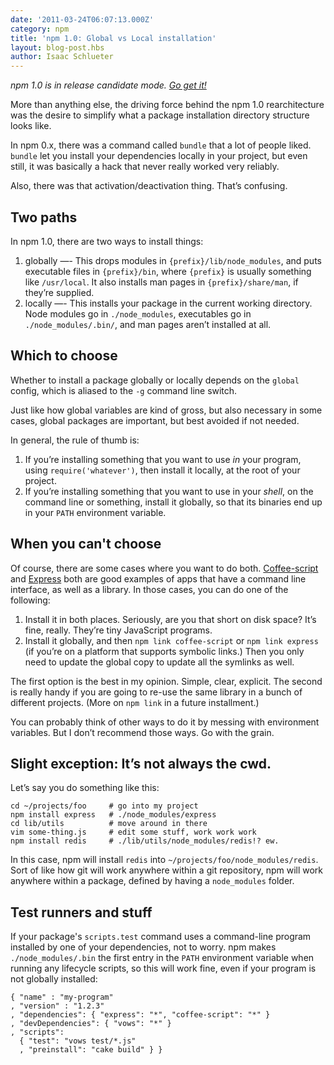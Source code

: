 ```yaml
---
date: '2011-03-24T06:07:13.000Z'
category: npm
title: 'npm 1.0: Global vs Local installation'
layout: blog-post.hbs
author: Isaac Schlueter
---
```


_npm 1.0 is in release candidate mode. [Go get it!](http://groups.google.com/group/npm-/browse_thread/thread/43d3e76d71d1f141)_

More than anything else, the driving force behind the npm 1.0 rearchitecture was the desire to simplify what a package installation directory structure looks like.

In npm 0.x, there was a command called `bundle` that a lot of people liked. `bundle` let you install your dependencies locally in your project, but even still, it was basically a hack that never really worked very reliably.

Also, there was that activation/deactivation thing. That’s confusing.

## Two paths

In npm 1.0, there are two ways to install things:

1. globally —- This drops modules in `{prefix}/lib/node_modules`, and puts executable files in `{prefix}/bin`, where `{prefix}` is usually something like `/usr/local`. It also installs man pages in `{prefix}/share/man`, if they’re supplied.
2. locally —- This installs your package in the current working directory. Node modules go in `./node_modules`, executables go in `./node_modules/.bin/`, and man pages aren’t installed at all.

## Which to choose

Whether to install a package globally or locally depends on the `global` config, which is aliased to the `-g` command line switch.

Just like how global variables are kind of gross, but also necessary in some cases, global packages are important, but best avoided if not needed.

In general, the rule of thumb is:

1. If you’re installing something that you want to use _in_ your program, using `require('whatever')`, then install it locally, at the root of your project.
2. If you’re installing something that you want to use in your _shell_, on the command line or something, install it globally, so that its binaries end up in your `PATH` environment variable.

## When you can't choose

Of course, there are some cases where you want to do both. [Coffee-script](http://coffeescript.org/) and [Express](http://expressjs.com/) both are good examples of apps that have a command line interface, as well as a library. In those cases, you can do one of the following:

1. Install it in both places. Seriously, are you that short on disk space? It’s fine, really. They’re tiny JavaScript programs.
2. Install it globally, and then `npm link coffee-script` or `npm link express` (if you’re on a platform that supports symbolic links.) Then you only need to update the global copy to update all the symlinks as well.

The first option is the best in my opinion. Simple, clear, explicit. The second is really handy if you are going to re-use the same library in a bunch of different projects. (More on `npm link` in a future installment.)

You can probably think of other ways to do it by messing with environment variables. But I don’t recommend those ways. Go with the grain.

## <!-- slight_exception_it8217s_not_always_the_cwd -->Slight exception: It’s not always the cwd.

Let’s say you do something like this:

```
cd ~/projects/foo     # go into my project
npm install express   # ./node_modules/express
cd lib/utils          # move around in there
vim some-thing.js     # edit some stuff, work work work
npm install redis     # ./lib/utils/node_modules/redis!? ew.
```

In this case, npm will install `redis` into `~/projects/foo/node_modules/redis`. Sort of like how git will work anywhere within a git repository, npm will work anywhere within a package, defined by having a `node_modules` folder.

## Test runners and stuff

If your package's `scripts.test` command uses a command-line program installed by one of your dependencies, not to worry. npm makes `./node_modules/.bin` the first entry in the `PATH` environment variable when running any lifecycle scripts, so this will work fine, even if your program is not globally installed:

```
{ "name" : "my-program"
, "version" : "1.2.3"
, "dependencies": { "express": "*", "coffee-script": "*" }
, "devDependencies": { "vows": "*" }
, "scripts":
  { "test": "vows test/*.js"
  , "preinstall": "cake build" } }
```
